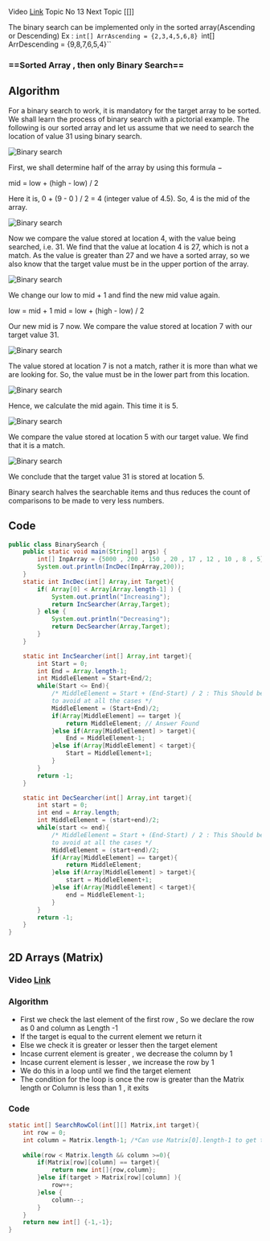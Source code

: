 Video [Link](https://youtu.be/f6UU7V3szVw?si=PSFFgjbJ5F3FDt8N)
Topic No 13
Next Topic [[]]


The binary search can be implemented only in the sorted array(Ascending or Descending)
Ex : 
``int[] ArrAscending = {2,3,4,5,6,8}
``int[] ArrDescending = {9,8,7,6,5,4}``

### ==Sorted Array , then only Binary Search==
## Algorithm 

For a binary search to work, it is mandatory for the target array to be sorted. We shall learn the process of binary search with a pictorial example. The following is our sorted array and let us assume that we need to search the location of value 31 using binary search.

![Binary search](https://www.tutorialspoint.com/data_structures_algorithms/images/binary_search_0.jpg)

First, we shall determine half of the array by using this formula −

mid = low + (high - low) / 2

Here it is, 0 + (9 - 0 ) / 2 = 4 (integer value of 4.5). So, 4 is the mid of the array.

![Binary search](https://www.tutorialspoint.com/data_structures_algorithms/images/binary_search_1.jpg)

Now we compare the value stored at location 4, with the value being searched, i.e. 31. We find that the value at location 4 is 27, which is not a match. As the value is greater than 27 and we have a sorted array, so we also know that the target value must be in the upper portion of the array.

![Binary search](https://www.tutorialspoint.com/data_structures_algorithms/images/binary_search_2.jpg)

We change our low to mid + 1 and find the new mid value again.

low = mid + 1
mid = low + (high - low) / 2

Our new mid is 7 now. We compare the value stored at location 7 with our target value 31.

![Binary search](https://www.tutorialspoint.com/data_structures_algorithms/images/binary_search_3.jpg)

The value stored at location 7 is not a match, rather it is more than what we are looking for. So, the value must be in the lower part from this location.

![Binary search](https://www.tutorialspoint.com/data_structures_algorithms/images/binary_search_4.jpg)

Hence, we calculate the mid again. This time it is 5.

![Binary search](https://www.tutorialspoint.com/data_structures_algorithms/images/binary_search_5.jpg)

We compare the value stored at location 5 with our target value. We find that it is a match.

![Binary search](https://www.tutorialspoint.com/data_structures_algorithms/images/binary_search_6.jpg)

We conclude that the target value 31 is stored at location 5.

Binary search halves the searchable items and thus reduces the count of comparisons to be made to very less numbers.

## Code 

```Java
public class BinarySearch {  
    public static void main(String[] args) {  
        int[] InpArray = {5000 , 200 , 150 , 20 , 17 , 12 , 10 , 8 , 5};  
        System.out.println(IncDec(InpArray,200));  
    }  
    static int IncDec(int[] Array,int Target){  
        if( Array[0] < Array[Array.length-1] ) {  
            System.out.println("Increasing");  
            return IncSearcher(Array,Target);  
        } else {  
            System.out.println("Decreasing");  
            return DecSearcher(Array,Target);  
        }  
    }  
```

``` Java
    static int IncSearcher(int[] Array,int target){  
        int Start = 0;  
        int End = Array.length-1;  
        int MiddleElement = Start+End/2;  
        while(Start <= End){  
            /* MiddleElement = Start + (End-Start) / 2 : This Should be Executed  
            to avoid at all the cases */            
            MiddleElement = (Start+End)/2;  
            if(Array[MiddleElement] == target ){  
                return MiddleElement; // Answer Found  
            }else if(Array[MiddleElement] > target){  
                End = MiddleElement-1;  
            }else if(Array[MiddleElement] < target){  
                Start = MiddleElement+1;  
            }  
        }  
        return -1;  
    }  
```

``` Java
    static int DecSearcher(int[] Array,int target){  
        int start = 0;  
        int end = Array.length;  
        int MiddleElement = (start+end)/2;  
        while(start <= end){  
            /* MiddleElement = Start + (End-Start) / 2 : This Should be Executed  
            to avoid at all the cases */           
            MiddleElement = (start+end)/2;  
            if(Array[MiddleElement] == target){  
                return MiddleElement;  
            }else if(Array[MiddleElement] > target){  
                start = MiddleElement+1;  
            }else if(Array[MiddleElement] < target){  
                end = MiddleElement-1;  
            }  
        }  
        return -1;  
    }  
}
```


## 2D Arrays (Matrix)

### Video [Link](https://youtu.be/enI_KyGLYPo?si=RSLGaFpdOrtq8nR8)

### Algorithm 
- First we check the last element of the first row , So we declare the row as 0 and column as Length -1 
- If the target is equal to the current element we return it
- Else we check it is greater or lesser then the target element
- Incase current element is greater , we decrease the column by 1
- Incase current element is lesser , we increase the row by 1
- We do this in a loop until we find the target element 
- The condition for the loop is once the row is greater than the Matrix length or Column is less than 1 , it exits
### Code
```Java
static int[] SearchRowCol(int[][] Matrix,int target){  
    int row = 0;  
    int column = Matrix.length-1; /*Can use Matrix[0].length-1 to get the Column size*/
    
    while(row < Matrix.length && column >=0){  
        if(Matrix[row][column] == target){  
            return new int[]{row,column};  
        }else if(target > Matrix[row][column] ){  
            row++;  
        }else {  
            column--;  
        }  
    }  
    return new int[] {-1,-1};  
}
```

